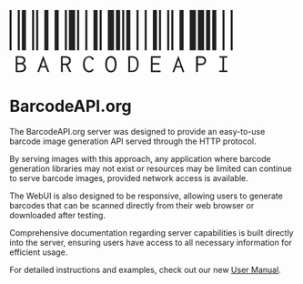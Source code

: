 [![_logo_](resources/img/barcodeapi-logo.svg)](https://barcodeapi.org/)

# BarcodeAPI.org

The BarcodeAPI.org server was designed to provide an easy-to-use barcode image generation API served through the HTTP protocol.

By serving images with this approach, any application where barcode generation libraries may not exist or resources may be limited can continue to serve barcode images, provided network access is available.

The WebUI is also designed to be responsive, allowing users to generate barcodes that can be scanned directly from their web browser or downloaded after testing.

Comprehensive documentation regarding server capabilities is built directly into the server, ensuring users have access to all necessary information for efficient usage.

For detailed instructions and examples, check out our new [User Manual](https://barcodeapi.org/api.html).
